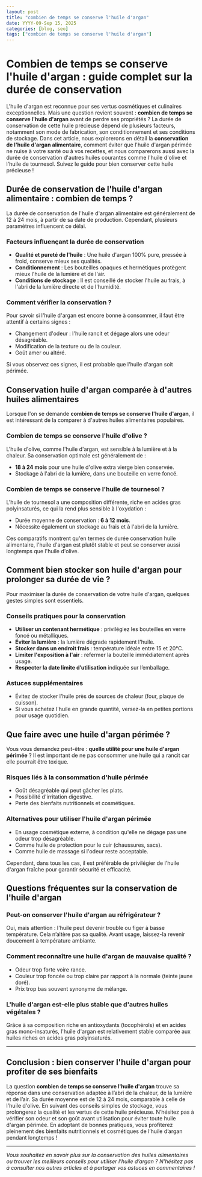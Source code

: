 ```yaml
---
layout: post
title: "combien de temps se conserve l'huile d'argan"
date: YYYY-09-Sep 15, 2025
categories: [blog, seo]
tags: ["combien de temps se conserve l'huile d'argan"]
---
```


# Combien de temps se conserve l'huile d'argan : guide complet sur la durée de conservation

L'huile d'argan est reconnue pour ses vertus cosmétiques et culinaires exceptionnelles. Mais une question revient souvent : **combien de temps se conserve l'huile d'argan** avant de perdre ses propriétés ? La durée de conservation de cette huile précieuse dépend de plusieurs facteurs, notamment son mode de fabrication, son conditionnement et ses conditions de stockage. Dans cet article, nous explorerons en détail la **conservation de l'huile d'argan alimentaire**, comment éviter que l'huile d'argan périmée ne nuise à votre santé ou à vos recettes, et nous comparerons aussi avec la durée de conservation d'autres huiles courantes comme l'huile d'olive et l'huile de tournesol. Suivez le guide pour bien conserver cette huile précieuse !

## Durée de conservation de l'huile d'argan alimentaire : combien de temps ?

La durée de conservation de l'huile d'argan alimentaire est généralement de 12 à 24 mois, à partir de sa date de production. Cependant, plusieurs paramètres influencent ce délai.

### Facteurs influençant la durée de conservation

- **Qualité et pureté de l'huile** : Une huile d'argan 100% pure, pressée à froid, conserve mieux ses qualités.
- **Conditionnement** : Les bouteilles opaques et hermétiques protègent mieux l'huile de la lumière et de l'air.
- **Conditions de stockage** : Il est conseillé de stocker l'huile au frais, à l'abri de la lumière directe et de l'humidité.

### Comment vérifier la conservation ?

Pour savoir si l'huile d'argan est encore bonne à consommer, il faut être attentif à certains signes :

- Changement d'odeur : l'huile rancit et dégage alors une odeur désagréable.
- Modification de la texture ou de la couleur.
- Goût amer ou altéré.

Si vous observez ces signes, il est probable que l'huile d'argan soit périmée.

## Conservation huile d'argan comparée à d'autres huiles alimentaires

Lorsque l'on se demande **combien de temps se conserve l'huile d'argan**, il est intéressant de la comparer à d'autres huiles alimentaires populaires.

### Combien de temps se conserve l'huile d'olive ?

L'huile d'olive, comme l'huile d'argan, est sensible à la lumière et à la chaleur. Sa conservation optimale est généralement de :

- **18 à 24 mois** pour une huile d'olive extra vierge bien conservée.
- Stockage à l'abri de la lumière, dans une bouteille en verre foncé.

### Combien de temps se conserve l'huile de tournesol ?

L'huile de tournesol a une composition différente, riche en acides gras polyinsaturés, ce qui la rend plus sensible à l'oxydation :

- Durée moyenne de conservation : **6 à 12 mois**.
- Nécessite également un stockage au frais et à l'abri de la lumière.

Ces comparatifs montrent qu'en termes de durée conservation huile alimentaire, l'huile d'argan est plutôt stable et peut se conserver aussi longtemps que l'huile d'olive.

## Comment bien stocker son huile d'argan pour prolonger sa durée de vie ?

Pour maximiser la durée de conservation de votre huile d'argan, quelques gestes simples sont essentiels.

### Conseils pratiques pour la conservation

- **Utiliser un contenant hermétique** : privilégiez les bouteilles en verre foncé ou métalliques.
- **Éviter la lumière** : la lumière dégrade rapidement l'huile.
- **Stocker dans un endroit frais** : température idéale entre 15 et 20°C.
- **Limiter l'exposition à l'air** : refermer la bouteille immédiatement après usage.
- **Respecter la date limite d’utilisation** indiquée sur l’emballage.

### Astuces supplémentaires

- Évitez de stocker l'huile près de sources de chaleur (four, plaque de cuisson).
- Si vous achetez l'huile en grande quantité, versez-la en petites portions pour usage quotidien.

## Que faire avec une huile d'argan périmée ?

Vous vous demandez peut-être : **quelle utilité pour une huile d'argan périmée** ? Il est important de ne pas consommer une huile qui a rancit car elle pourrait être toxique.

### Risques liés à la consommation d'huile périmée

- Goût désagréable qui peut gâcher les plats.
- Possibilité d'irritation digestive.
- Perte des bienfaits nutritionnels et cosmétiques.

### Alternatives pour utiliser l'huile d'argan périmée

- En usage cosmétique externe, à condition qu'elle ne dégage pas une odeur trop désagréable.
- Comme huile de protection pour le cuir (chaussures, sacs).
- Comme huile de massage si l'odeur reste acceptable.

Cependant, dans tous les cas, il est préférable de privilégier de l'huile d'argan fraîche pour garantir sécurité et efficacité.

## Questions fréquentes sur la conservation de l'huile d'argan

### Peut-on conserver l'huile d'argan au réfrigérateur ?

Oui, mais attention : l'huile peut devenir trouble ou figer à basse température. Cela n’altère pas sa qualité. Avant usage, laissez-la revenir doucement à température ambiante.

### Comment reconnaître une huile d'argan de mauvaise qualité ?

- Odeur trop forte voire rance.
- Couleur trop foncée ou trop claire par rapport à la normale (teinte jaune doré).
- Prix trop bas souvent synonyme de mélange.

### L'huile d'argan est-elle plus stable que d'autres huiles végétales ?

Grâce à sa composition riche en antioxydants (tocophérols) et en acides gras mono-insaturés, l'huile d'argan est relativement stable comparée aux huiles riches en acides gras polyinsaturés.

---

## Conclusion : bien conserver l'huile d'argan pour profiter de ses bienfaits

La question **combien de temps se conserve l'huile d'argan** trouve sa réponse dans une conservation adaptée à l’abri de la chaleur, de la lumière et de l’air. Sa durée moyenne est de 12 à 24 mois, comparable à celle de l'huile d'olive. En suivant des conseils simples de stockage, vous prolongerez la qualité et les vertus de cette huile précieuse. N’hésitez pas à vérifier son odeur et son goût avant utilisation pour éviter toute huile d'argan périmée. En adoptant de bonnes pratiques, vous profiterez pleinement des bienfaits nutritionnels et cosmétiques de l’huile d’argan pendant longtemps !

---

*Vous souhaitez en savoir plus sur la conservation des huiles alimentaires ou trouver les meilleurs conseils pour utiliser l’huile d’argan ? N’hésitez pas à consulter nos autres articles et à partager vos astuces en commentaires !*